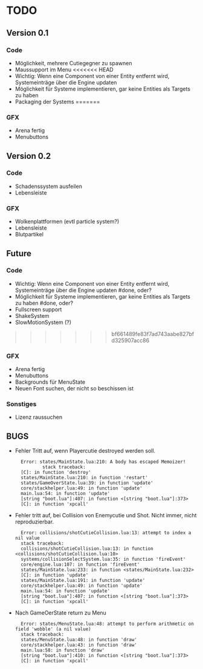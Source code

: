 TODO
====

## Version 0.1

### Code
- Möglichkeit, mehrere Cutiegegner zu spawnen
- Maussupport im Menu
<<<<<<< HEAD
- Wichtig: Wenn eine Component von einer Entity entfernt wird, Systemeinträge über die Engine updaten
- Möglichkeit für Systeme implementieren, gar keine Entities als Targets zu haben
- Packaging der Systems
=======

### GFX
- Arena fertig
- Menubuttons

## Version 0.2

### Code
- Schadenssystem ausfeilen
- Lebensleiste

### GFX
- Wolkenplattformen (evtl particle system?)
- Lebensleiste
- Blutpartikel

## Future

### Code
- Wichtig: Wenn eine Component von einer Entity entfernt wird, Systemeinträge über die Engine updaten #done, oder?
- Möglichkeit für Systeme implementieren, gar keine Entities als Targets zu haben #done, oder?
- Fullscreen support
- ShakeSystem
- SlowMotionSystem (?)
>>>>>>> bf661489fe83f7ad743aabe827bfd325907acc86

### GFX
- Arena fertig
- Menubuttons
- Backgrounds für MenuState
- Neuen Font suchen, der nicht so beschissen ist

### Sonstiges
- Lizenz raussuchen

## BUGS
- Fehler Tritt auf, wenn Playercutie destroyed werden soll. 	

        Error: states/MainState.lua:210: A body has escaped Memoizer!
                stack traceback:
        [C]: in function 'destroy'
        states/MainState.lua:210: in function 'restart'
        states/GameOverState.lua:39: in function 'update'
        core/stackhelper.lua:49: in function 'update'
        main.lua:54: in function 'update'
        [string "boot.lua"]:407: in function <[string "boot.lua"]:373>
        [C]: in function 'xpcall'

- Fehler tritt auf, bei Collision von Enemycutie und Shot. Nicht immer, nicht reproduzierbar.

        Error: collisions/shotCutieCollision.lua:13: attempt to index a nil value
        stack traceback:
        collisions/shotCutieCollision.lua:13: in function <collisions/shotCutieCollision.lua:10>
        systems/collisionSelectSystem.lua:35: in function 'fireEvent'
        core/engine.lua:107: in function 'fireEvent'
        states/MainState.lua:233: in function <states/MainState.lua:232>
        [C]: in function 'update'
        states/MainState.lua:191: in function 'update'
        core/stackhelper.lua:49: in function 'update'
        main.lua:54: in function 'update'
        [string "boot.lua"]:407: in function <[string "boot.lua"]:373>
        [C]: in function 'xpcall'

- Nach GameOerState return zu Menu

        Error: states/MenuState.lua:48: attempt to perform arithmetic on field 'wobble' (a nil value)
        stack traceback:
        states/MenuState.lua:48: in function 'draw'
        core/stackhelper.lua:43: in function 'draw'
        main.lua:58: in function 'draw'
        [string "boot.lua"]:410: in function <[string "boot.lua"]:373>
        [C]: in function 'xpcall'